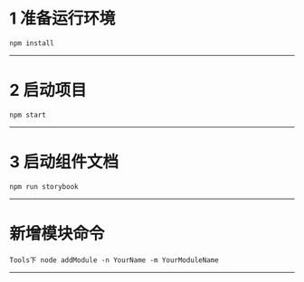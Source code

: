 # 1 准备运行环境
```
npm install
```

----------------------------------------------------------------------

# 2 启动项目
```
npm start
```

----------------------------------------------------------------------

# 3 启动组件文档
```
npm run storybook
```

----------------------------------------------------------------------

# 新增模块命令
```
Tools下 node addModule -n YourName -m YourModuleName
```

----------------------------------------------------------------------


